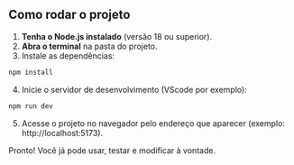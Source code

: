 ## Como rodar o projeto

1. **Tenha o Node.js instalado** (versão 18 ou superior).
2. **Abra o terminal** na pasta do projeto.
3. Instale as dependências:

```bash
npm install
```

4. Inicie o servidor de desenvolvimento (VScode por exemplo):

```bash
npm run dev
```

5. Acesse o projeto no navegador pelo endereço que aparecer (exemplo: http://localhost:5173).

Pronto! Você já pode usar, testar e modificar à vontade.
